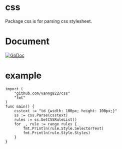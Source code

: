 # css

Package css is for parsing css stylesheet.

# Document

[![GoDoc](https://godoc.org/github.com/vanng822/css?status.svg)](https://godoc.org/github.com/vanng822/css)

# example

	import (
		"github.com/vanng822/css"
		"fmt"
	)
	func main() {
		csstext := "td {width: 100px; height: 100px;}"
		ss := css.Parse(csstext)
		rules := ss.GetCSSRuleList()
		for _, rule := range rules {
			fmt.Println(rule.Style.SelectorText)
			fmt.Println(rule.Style.Styles)
		}
	}
